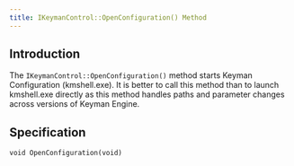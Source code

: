 ```yaml
---
title: IKeymanControl::OpenConfiguration() Method
---
```


## Introduction

The `IKeymanControl::OpenConfiguration()` method starts Keyman
Configuration (kmshell.exe). It is better to call this method than to
launch kmshell.exe directly as this method handles paths and parameter
changes across versions of Keyman Engine.

## Specification

``` clike
void OpenConfiguration(void)
```
